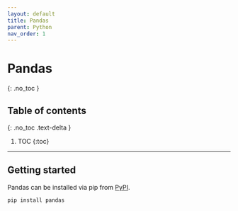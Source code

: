 ```yaml
---
layout: default
title: Pandas
parent: Python
nav_order: 1
---
```


# Pandas
{: .no_toc }

## Table of contents
{: .no_toc .text-delta }

1. TOC
{:toc}

---

## Getting started

Pandas can be installed via pip from [PyPI](https://pypi.org/project/pandas/).

```bash
pip install pandas
```
